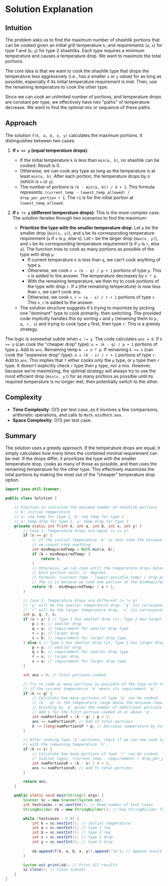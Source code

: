 # Solution Explanation

## Intuition
The problem asks us to find the maximum number of shashlik portions that can be cooked given an initial grill temperature `k`, and requirements (`a`, `x`) for type 1 and (`b`, `y`) for type 2 shashliks.
Each type requires a minimum temperature and causes a temperature drop. We want to maximize the total portions.

The core idea is that we want to cook the shashlik type that drops the temperature less aggressively (i.e., has a smaller `x` or `y` value) for as long as possible, especially if its initial temperature requirement is met. Then, use the remaining temperature to cook the other type.

Since we can cook an unlimited number of portions, and temperature drops are constant per type, we effectively have two "paths" of temperature decrease. We want to find the optimal mix or sequence of these paths.

## Approach
The solution `f(k, a, b, x, y)` calculates the maximum portions. It distinguishes between two cases:
1.  **If `x == y` (equal temperature drops)**:
    *   If the initial temperature `k` is less than `min(a, b)`, no shashlik can be cooked. Result is 0.
    *   Otherwise, we can cook any type as long as the temperature is at least `min(a, b)`. After each portion, the temperature drops by `d` (which is `x` or `y`).
    *   The number of portions is `(k - min(a, b)) / d + 1`. This formula represents: `(current_temp - lowest_temp_allowed) / drop_per_portion + 1`. The `+1` is for the initial portion at `lowest_temp_allowed`.

2.  **If `x != y` (different temperature drops)**:
    This is the more complex case. The solution iterates through two scenarios to find the maximum:
    *   **Prioritize the type with the smaller temperature drop**:
        Let `p` be the smaller drop (`min(x, y)`), and `q` be its corresponding temperature requirement (`a` if `x` is `p`, else `b`).
        Let `r` be the larger drop (`max(x, y)`), and `s` be its corresponding temperature requirement (`b` if `y` is `r`, else `a`).
        The function tries to cook as many portions as possible of the type with drop `p`.
        *   If current temperature `k` is less than `q`, we can't cook anything of type `p`.
        *   Otherwise, we cook `n = (k - q) / p + 1` portions of type `p`. This `n` is added to the answer. The temperature decreases by `n * p`.
        *   With the remaining temperature, we then try to cook portions of the type with drop `r`. If `a` (the remaining temperature) is now less than `s`, we can't cook any.
        *   Otherwise, we cook `n_r = (a - s) / r + 1` portions of type `r`. This `n_r` is added to the answer.
    *   The solution structure suggests it's trying to maximize by picking one "dominant" type to cook primarily, then switching. The provided code implicitly handles this by sorting `x` and `y` (renaming them to `p, q, r, s`) and trying to cook type `p` first, then type `r`. This is a greedy strategy.

The logic is somewhat subtle when `x != y`. The code calculates `ans = 0`.
If `k >= q` (can cook the "cheaper drop" type):
    `n = (k - q) / p + 1` portions of type `p`. Add to `ans`.
    Remaining temp `k -= n * p`.
If remaining `k >= s` (can cook the "expensive drop" type):
    `n = (k - s) / r + 1` portions of type `r`. Add to `ans`.
This implies that `f` either cooks only the `p` type, or `p` type then `r` type. It doesn't explicitly check `r` type then `p` type, nor a mix. However, because we're maximizing, the optimal strategy will always try to use the most efficient drop (`min(x, y)`) for as many portions as possible until its required temperature is no longer met, then potentially switch to the other.

## Complexity
-   **Time Complexity**: O(1) per test case, as it involves a few comparisons, arithmetic operations, and calls to `Math.min`/`Math.max`.
-   **Space Complexity**: O(1) per test case.

## Summary
The solution uses a greedy approach. If the temperature drops are equal, it simply calculates how many times the combined minimal requirement can be met. If the drops differ, it prioritizes the type with the smaller temperature drop, cooks as many of those as possible, and then uses the remaining temperature for the other type. This effectively maximizes the total portions by making the most out of the "cheaper" temperature drop option.

```java
import java.util.Scanner;

public class Solution {

    // Function to calculate the maximum number of shashlik portions
    // k: initial temperature
    // a: req temp for type 1, b: req temp for type 2
    // x: temp drop for type 1, y: temp drop for type 2
    private static int f(int k, int a, int b, int x, int y) {
        // Case 1: Temperature drops are equal (x == y)
        if (x == y) {
            // If the initial temperature 'k' is less than the minimum required temp for either type,
            // we cannot cook anything.
            int minRequiredTemp = Math.min(a, b);
            if (k < minRequiredTemp) {
                return 0;
            }
            // Otherwise, we can cook until the temperature drops below minRequiredTemp.
            // Each portion costs 'x' degrees.
            // Formula: (current_temp - lowest_possible_temp) / drop_per_portion + 1
            // The +1 is because we cook one portion at the minRequiredTemp and then continue.
            return (k - minRequiredTemp) / x + 1;
        }

        // Case 2: Temperature drops are different (x != y)
        // 'p' will be the smaller temperature drop, 'q' its corresponding requirement
        // 'r' will be the larger temperature drop, 's' its corresponding requirement
        int p, q, r, s;
        if (x < y) { // Type 1 has smaller drop (x), Type 2 has larger drop (y)
            p = x; // smaller drop
            q = a; // requirement for smaller drop type
            r = y; // larger drop
            s = b; // requirement for larger drop type
        } else { // Type 2 has smaller drop (y), Type 1 has larger drop (x)
            p = y; // smaller drop
            q = b; // requirement for smaller drop type
            r = x; // larger drop
            s = a; // requirement for larger drop type
        }

        int ans = 0; // Total portions cooked

        // Try to cook as many portions as possible of the type with the smaller drop ('p')
        // if the current temperature 'k' meets its requirement 'q'.
        if (k >= q) {
            // Calculate how many portions of type 'p' can be cooked.
            // (k - q) is the temperature range above the minimum requirement 'q'.
            // Dividing by 'p' gives the number of additional portions after the first one at 'q'.
            // Add 1 for the first portion cooked at or above 'q'.
            int numPortionsP = (k - q) / p + 1;
            ans += numPortionsP; // Add to total portions
            k -= (long)numPortionsP * p; // Decrease temperature by total drop from type 'p' portions
        }

        // After cooking type 'p' portions, check if we can now cook type 'r' portions
        // with the remaining temperature 'k'.
        if (k >= s) {
            // Calculate how many portions of type 'r' can be cooked.
            // Similar logic: (current_temp - requirement) / drop_per_portion + 1
            int numPortionsR = (k - s) / r + 1;
            ans += numPortionsR; // Add to total portions
        }

        return ans;
    }

    public static void main(String[] args) {
        Scanner sc = new Scanner(System.in);
        int testcases = sc.nextInt(); // Read number of test cases
        StringBuilder sb = new StringBuilder(); // Use StringBuilder for efficient output

        while (testcases-- > 0) {
            int k = sc.nextInt(); // initial temperature
            int a = sc.nextInt(); // type 1 req
            int b = sc.nextInt(); // type 2 req
            int x = sc.nextInt(); // type 1 drop
            int y = sc.nextInt(); // type 2 drop
            
            sb.append(f(k, a, b, x, y)).append('\n'); // Append result for current test case
        }

        System.out.print(sb); // Print all results
        sc.close(); // Close scanner
    }
}
```
